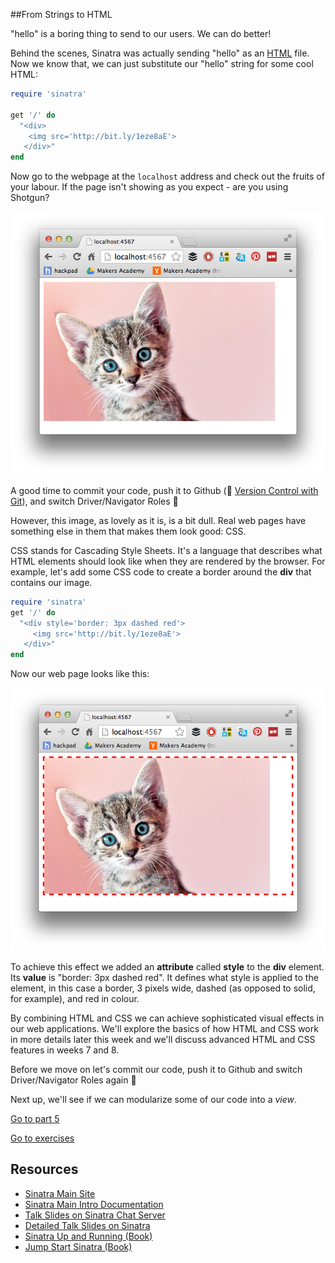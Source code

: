 ##From Strings to HTML

"hello" is a boring thing to send to our users. We can do better!

Behind the scenes, Sinatra was actually sending "hello" as an [HTML](html.md) file. Now we know that, we can just substitute our "hello" string for some cool HTML:

````ruby
require 'sinatra'

get '/' do
  "<div>
    <img src='http://bit.ly/1eze8aE'>
   </div>"
end
````

Now go to the webpage at the `localhost` address and check out the fruits of your labour. If the page isn't showing as you expect - are you using Shotgun?

![alt text](images/sinatra/sinatra_basic_4.png)

A good time to commit your code, push it to Github (:pill: [Version Control with Git](git.md)), and switch Driver/Navigator Roles&nbsp;:twisted_rightwards_arrows:

However, this image, as lovely as it is, is a bit dull. Real web pages have something else in them that makes them look good: CSS.

CSS stands for Cascading Style Sheets. It's a language that describes what HTML elements should look like when they are rendered by the browser. For example, let's add some CSS code to create a border around the **div** that contains our image.

````ruby
require 'sinatra'
get '/' do
  "<div style='border: 3px dashed red'>
     <img src='http://bit.ly/1eze8aE'>
   </div>"
end
````

Now our web page looks like this:

![alt text](images/sinatra/sinatra_basic_5.png)

To achieve this effect we added an **attribute** called **style** to the **div** element. Its **value** is "border: 3px dashed red". It defines what style is applied to the element, in this case a border, 3 pixels wide, dashed (as opposed to solid, for example), and red in colour.

By combining HTML and CSS we can achieve sophisticated visual effects in our web applications. We'll explore the basics of how HTML and CSS work in more details later this week and we'll discuss advanced HTML and CSS features in weeks 7 and 8.

Before we move on let's commit our code, push it to Github and switch Driver/Navigator Roles again&nbsp;:twisted_rightwards_arrows:

Next up, we'll see if we can modularize some of our code into a _view_.

[Go to part 5](sinatra_5.md)

[Go to exercises](sinatra_exercises.md)

Resources
--------

* [Sinatra Main Site](http://www.sinatrarb.com/)
* [Sinatra Main Intro Documentation](http://www.sinatrarb.com/intro.html)
* [Talk Slides on Sinatra Chat Server](http://obfusk.org/achatwithsinatra/#1)
* [Detailed Talk Slides on Sinatra](http://www.slideshare.net/BobNadlerJr/sinatra-flatiron)
* [Sinatra Up and Running (Book)](http://shop.oreilly.com/product/0636920019664.do)
* [Jump Start Sinatra (Book)](http://www.sitepoint.com/store/jump-start-sinatra/)
